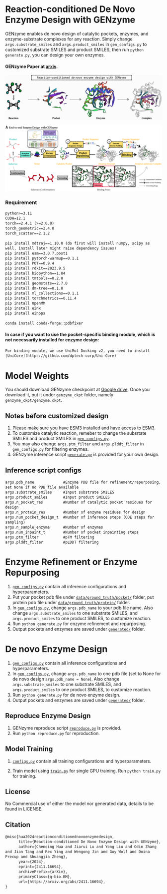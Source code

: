 # Reaction-conditioned De Novo Enzyme Design with GENzyme

GENzyme enables de novo design of catalytic pockets, enzymes, and enzyme-substrate complexes for any reaction. Simply change ```args.substrate_smiles``` and  ```args.product_smiles``` in ```gen_configs.py``` to customized substrate SMILES and product SMILES, then run ```python generate.py```, you can design your own enzymes. 

####  GENzyme Paper at [arxiv](https://arxiv.org/abs/2411.16694).

![genzyme](./image/genzyme.jpg)

![workflow](./image/workflow.jpg)


### Requirement
```
python>=3.11
CUDA=12.1
torch==2.4.1 (>=2.0.0)
torch_geometric==2.4.0
torch_scatter==2.1.2

pip install mdtraj==1.10.0 (do first will install numpy, scipy as well, install later might raise dependency issues)
pip install esm==3.0.7.post1
pip install pytorch-warmup==0.1.1
pip install POT==0.9.4
pip install rdkit==2023.9.5
pip install biopython==1.84
pip install tmtools==0.2.0
pip install geomstats==2.7.0
pip install dm-tree==0.1.8
pip install ml_collections==0.1.1
pip install torchmetrics==0.11.4
pip install OpenMM
pip install einx
pip install einops

conda install conda-forge::pdbfixer
```

#### In case if you want to use the pocket-specific binding module, which is not necessarily installed for enzyme design:
```
For binding module, we use UniMol Docking v2, you need to install [UniCore](https://github.com/dptech-corp/Uni-Core)
```

# Model Weights

You should download GENzyme checkpoint at [Google drive](https://drive.google.com/file/d/1R39bvQwUKqIXeqf4RIsuK-K6RWq4P1gj/view?usp=sharing). Once you download it, put it under ```genzyme_ckpt``` folder, namely ```genzyme_ckpt/genzyme.ckpt```.


## Notes before customized design
 1. Please make sure you have [ESM3](https://github.com/evolutionaryscale/esm/tree/main) installed and have access to [ESM3](https://github.com/evolutionaryscale/esm/tree/main).
 2. To customize catalytic reaction, remeber to change the subsrtate SMILES and product SMILES in [```gen_configs.py```](https://github.com/WillHua127/GENzyme/blob/main/gen_configs.py).
 3. You may also change ```args.ptm_filter``` and ```args.plddt_filter```  in ```gen_configs.py``` for filtering enzymes.
 4. GENzyme inference script [```generate.py```](https://github.com/WillHua127/GENzyme/blob/main/generate.py) is provided for your own design.


## Inference script configs
```
args.pdb_name             #Enzyme PDB file for refinement/repurposing, set None if no PDB file available
args.substrate_smiles     #Input substrate SMILES
args.product_smiles       #Input product SMILES
args.n_pocket_res         #Number of catalytic pocket residues for design
args.n_protein_res        #Number of enzyme residues for design
args.num_pocket_design_t  #Number of inference steps (ODE steps for sampling)
args.n_sample_enzyme      #Number of enzymes
args.num_inpaint_t        #Number of pocket inpainting steps
args.ptm_filter           #pTM filtering
args.plddt_filter         #pLDDT filtering
```

# Enzyme Refinement or Enzyme Repurposing
1. [```gen_configs.py```](https://github.com/WillHua127/GENzyme/blob/main/gen_configs.py) contain all inference configurations and hyperparameters.
2. Put your pocket pdb file under [```data/ground_truth/pocket/```](https://github.com/WillHua127/GENzyme/tree/main/data/ground_truth/pocket) folder, put protein pdb file under [```data/ground_truth/protein/```](https://github.com/WillHua127/GENzyme/tree/main/data/ground_truth/protein) folder.
3. In [```gen_configs.py```](https://github.com/WillHua127/GENzyme/blob/main/gen_configs.py), change ```args.pdb_name``` to your pdb file name. Also change ```args.substrate_smiles``` to one substrate SMILES, and ```args.product_smiles``` to one product SMILES, to customize reaction.
4. Run ```python generate.py``` for enzyme refinement and repurposing.
5. Output pockets and enzymes are saved under [```generated/```](https://github.com/WillHua127/GENzyme/tree/main/generated) folder.




# De novo Enzyme Design
1. [```gen_configs.py```](https://github.com/WillHua127/GENzyme/blob/main/gen_configs.py) contain all inference configurations and hyperparameters.
2. In [```gen_configs.py```](https://github.com/WillHua127/GENzyme/blob/main/gen_configs.py), change ```args.pdb_name``` to one pdb file (set to None for de novo design ```args.pdb_name = None```). Also change ```args.substrate_smiles``` to one substrate SMILES, and ```args.product_smiles``` to one product SMILES, to customize reaction.
3. Run ```python generate.py``` for de novo enzyme design.
4. Output pockets and enzymes are saved under [```generated/```](https://github.com/WillHua127/GENzyme/tree/main/generated) folder.


## Reproduce Enzyme Design
1. GENzyme reproduce script [```reproduce.py```](https://github.com/WillHua127/GENzyme/blob/main/reproduce.py) is provided.
2. Run ```python reproduce.py``` for reproduction.

## Model Training

1. [```configs.py```](https://github.com/WillHua127/GENzyme/blob/main/configs.py) contain all training configurations and hyperparameters.

2. Train model using [```train.py```](https://github.com/WillHua127/GENzyme/blob/main/train.py) for single GPU training. Run ```python train.py``` for training.

   
## License
No Commercial use of either the model nor generated data, details to be found in LICENSE.


## Citation
```
@misc{hua2024reactionconditionednovoenzymedesign,
      title={Reaction-conditioned De Novo Enzyme Design with GENzyme}, 
      author={Chenqing Hua and Jiarui Lu and Yong Liu and Odin Zhang and Jian Tang and Rex Ying and Wengong Jin and Guy Wolf and Doina Precup and Shuangjia Zheng},
      year={2024},
      eprint={2411.16694},
      archivePrefix={arXiv},
      primaryClass={q-bio.BM},
      url={https://arxiv.org/abs/2411.16694}, 
}
```
